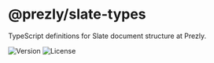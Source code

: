 # @prezly/slate-types

TypeScript definitions for Slate document structure at Prezly.

![Version](https://img.shields.io/npm/v/@prezly/slate-types)
![License](https://img.shields.io/npm/l/@prezly/slate-types)
